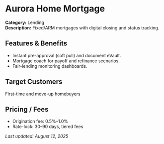 # Aurora Home Mortgage

**Category:** Lending  
**Description:** Fixed/ARM mortgages with digital closing and status tracking.

## Features & Benefits

- Instant pre-approval (soft pull) and document eVault.
- Mortgage coach for payoff and refinance scenarios.
- Fair-lending monitoring dashboards.

## Target Customers
First-time and move-up homebuyers

## Pricing / Fees

- Origination fee: 0.5%–1.0%
- Rate-lock: 30–90 days, tiered fees

_Last updated: August 12, 2025_
